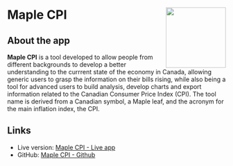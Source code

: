 
# Maple CPI <a href='https://paese.shinyapps.io/maple_cpi/'><img src='' align="right" height="138.5" /></a>

## About the app

**Maple CPI** is a tool developed to allow people from different
backgrounds to develop a better understanding to the currrent state of
the economy in Canada, allowing generic users to grasp the information
on their bills rising, while also being a tool for advanced users to
build analysis, develop charts and export information related to the
Canadian Consumer Price Index (CPI). The tool name is derived from a
Canadian symbol, a Maple leaf, and the acronym for the main inflation
index, the CPI.

## Links

- Live version: [Maple CPI - Live
  app](https://paese.shinyapps.io/maple_cpi/)
  <!-- + RStudio cloud: [Maple CPI - RStudio cloud](https://rstudio.cloud/project/123456) -->
- GitHub: [Maple CPI - Github](https://github.com/paeselhz/maple_cpi)
